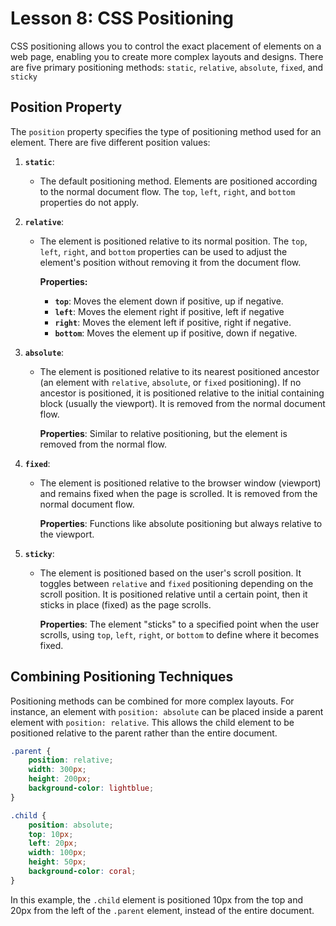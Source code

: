 # **Lesson 8: CSS Positioning**

CSS positioning allows you to control the exact placement of elements on a web page, enabling you to create more complex layouts and designs. There are five primary positioning methods: `static`, `relative`, `absolute`, `fixed`, and `sticky`

## **Position Property**

The `position` property specifies the type of positioning method used for an element. There are five different position values:

1. **`static`**:  
   - The default positioning method. Elements are positioned according to the normal document flow. The `top`, `left`, `right`, and `bottom` properties do not apply.

2. **`relative`**:  
   - The element is positioned relative to its normal position. The `top`, `left`, `right`, and `bottom` properties can be used to adjust the element's position without removing it from the document flow.
  
	  **Properties:** 
	   - **`top`**: Moves the element down if positive, up if negative. 
	   - **`left`**: Moves the element right if positive, left if negative
	   - **`right`**: Moves the element left if positive, right if negative. 
	   - **`bottom`**: Moves the element up if positive, down if negative.

3. **`absolute`**:  
   - The element is positioned relative to its nearest positioned ancestor (an element with `relative`, `absolute`, or `fixed` positioning). If no ancestor is positioned, it is positioned relative to the initial containing block (usually the viewport). It is removed from the normal document flow.
   
	   **Properties**: Similar to relative positioning, but the element is removed from the normal flow. 

4. **`fixed`**:  
   - The element is positioned relative to the browser window (viewport) and remains fixed when the page is scrolled. It is removed from the normal document flow.
	
		**Properties**: Functions like absolute positioning but always relative to the viewport.

5. **`sticky`**:  
   - The element is positioned based on the user's scroll position. It toggles between `relative` and `fixed` positioning depending on the scroll position. It is positioned relative until a certain point, then it sticks in place (fixed) as the page scrolls.

		**Properties**: The element "sticks" to a specified point when the user scrolls, using `top`, `left`, `right`, or `bottom` to define where it becomes fixed.

## **Combining Positioning Techniques**

Positioning methods can be combined for more complex layouts. For instance, an element with `position: absolute` can be placed inside a parent element with `position: relative`. This allows the child element to be positioned relative to the parent rather than the entire document.
```css
.parent {
    position: relative;
    width: 300px;
    height: 200px;
    background-color: lightblue;
}

.child {
    position: absolute;
    top: 10px;
    left: 20px;
    width: 100px;
    height: 50px;
    background-color: coral;
}
```
In this example, the `.child` element is positioned 10px from the top and 20px from the left of the `.parent` element, instead of the entire document.
<!--stackedit_data:
eyJoaXN0b3J5IjpbLTE0Mjc5MDI0NTAsLTE5MDk5ODM2ODIsLT
ExODYwNjI2MjBdfQ==
-->